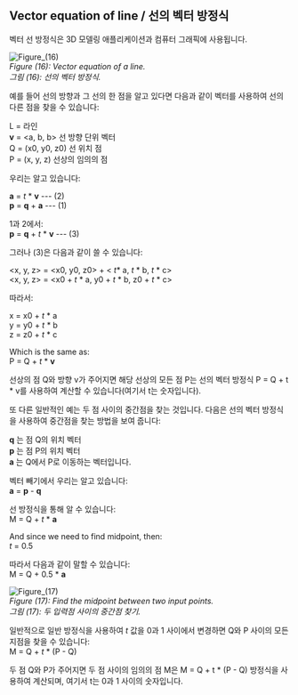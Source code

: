 ## Vector equation of line / 선의 벡터 방정식

벡터 선 방정식은 3D 모델링 애플리케이션과 컴퓨터 그래픽에 사용됩니다.

![Figure_(16)](https://github.com/user-attachments/assets/7249fb54-3fd3-4ca9-a958-ac8a68a151ef) <br>
*Figure (16): Vector equation of a line.* <br>
*그림 (16): 선의 벡터 방정식.*

예를 들어 선의 방향과 그 선의 한 점을 알고 있다면 다음과 같이 벡터를 사용하여 선의 다른 점을 찾을 수 있습니다:

L = 라인 <br>
**v** = <a, b, b> 선 방향 단위 벡터 <br>
Q = (x0, y0, z0) 선 위치 점 <br>
P = (x, y, z) 선상의 임의의 점

우리는 알고 있습니다:

**a** = *t* * **v** --- (2) <br>
**p** = **q** + **a** --- (1)

1과 2에서: <br>
**p** = **q** + *t* * **v** --- (3)

그러나 (3)은 다음과 같이 쓸 수 있습니다:

<x, y, z> = <x0, y0, z0> + < *t** a, *t* * b, *t* * c> <br>
<x, y, z> = <x0 + *t* * a, y0 + *t* * b, z0 + *t* * c>

따라서:

x = x0 + *t* * a <br>
y = y0 + *t* * b <br>
z = z0 + *t* * c

Which is the same as: <br>
P = Q + *t* * **v**

선상의 점 Q와 방향 v가 주어지면 해당 선상의 모든 점 P는 선의 벡터 방정식 P = Q + t * v를 사용하여 계산할 수 있습니다(여기서 t는 숫자입니다).

또 다른 일반적인 예는 두 점 사이의 중간점을 찾는 것입니다. 다음은 선의 벡터 방정식을 사용하여 중간점을 찾는 방법을 보여 줍니다:

**q** 는 점 Q의 위치 벡터 <br>
**p** 는 점 P의 위치 벡터 <br>
**a** 는 Q에서 P로 이동하는 벡터입니다.

벡터 빼기에서 우리는 알고 있습니다: <br>
**a** = **p** - **q**

선 방정식을 통해 알 수 있습니다: <br>
M = Q + *t* * **a**

And since we need to find midpoint, then: <br>
*t* = 0.5

따라서 다음과 같이 말할 수 있습니다: <br>
M = Q + 0.5 * **a**

![Figure_(17)](https://github.com/user-attachments/assets/d57f0f5b-7ccf-4e2d-8ecf-c89e82503aa9) <br>
*Figure (17): Find the midpoint between two input points.* <br>
*그림 (17): 두 입력점 사이의 중간점 찾기.*

일반적으로 일반 방정식을 사용하여 *t* 값을 0과 1 사이에서 변경하면 Q와 P 사이의 모든 지점을 찾을 수 있습니다: <br>
M = Q + *t* * (P - Q)

두 점 Q와 P가 주어지면 두 점 사이의 임의의 점 M은 M = Q + t * (P - Q) 방정식을 사용하여 계산되며, 여기서 t는 0과 1 사이의 숫자입니다.
